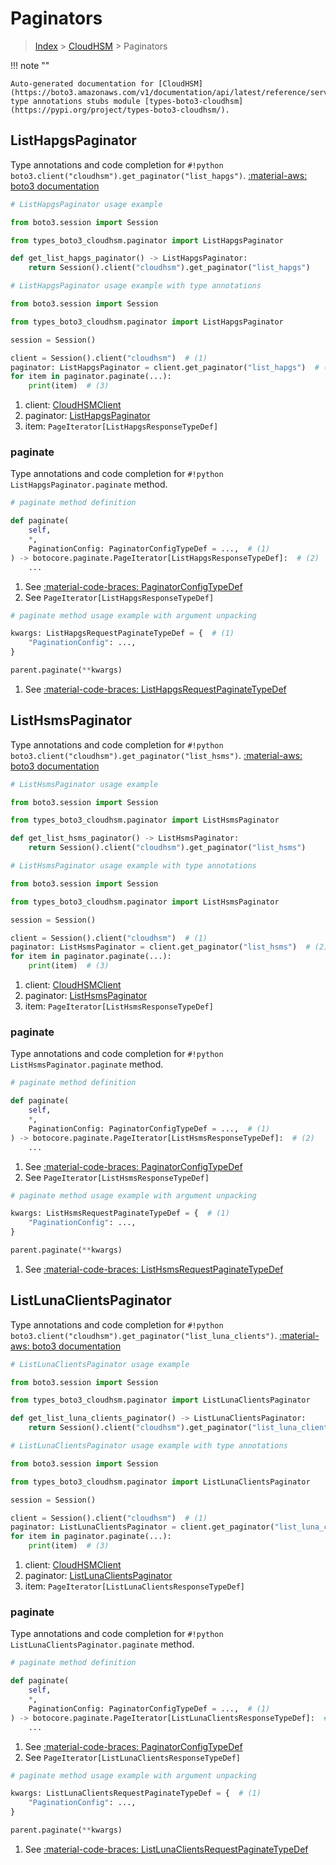 # Paginators

> [Index](../README.md) > [CloudHSM](./README.md) > Paginators

!!! note ""

    Auto-generated documentation for [CloudHSM](https://boto3.amazonaws.com/v1/documentation/api/latest/reference/services/cloudhsm.html#cloudhsm)
    type annotations stubs module [types-boto3-cloudhsm](https://pypi.org/project/types-boto3-cloudhsm/).

## ListHapgsPaginator

Type annotations and code completion for `#!python boto3.client("cloudhsm").get_paginator("list_hapgs")`.
[:material-aws: boto3 documentation](https://boto3.amazonaws.com/v1/documentation/api/latest/reference/services/cloudhsm/paginator/ListHapgs.html#CloudHSM.Paginator.ListHapgs)

```python
# ListHapgsPaginator usage example

from boto3.session import Session

from types_boto3_cloudhsm.paginator import ListHapgsPaginator

def get_list_hapgs_paginator() -> ListHapgsPaginator:
    return Session().client("cloudhsm").get_paginator("list_hapgs")
```

```python
# ListHapgsPaginator usage example with type annotations

from boto3.session import Session

from types_boto3_cloudhsm.paginator import ListHapgsPaginator

session = Session()

client = Session().client("cloudhsm")  # (1)
paginator: ListHapgsPaginator = client.get_paginator("list_hapgs")  # (2)
for item in paginator.paginate(...):
    print(item)  # (3)
```

1. client: [CloudHSMClient](./client.md)
2. paginator: [ListHapgsPaginator](./paginators.md#listhapgspaginator)
3. item: `PageIterator[ListHapgsResponseTypeDef]`


### paginate

Type annotations and code completion for `#!python ListHapgsPaginator.paginate` method.

```python
# paginate method definition

def paginate(
    self,
    *,
    PaginationConfig: PaginatorConfigTypeDef = ...,  # (1)
) -> botocore.paginate.PageIterator[ListHapgsResponseTypeDef]:  # (2)
    ...
```

1. See [:material-code-braces: PaginatorConfigTypeDef](./type_defs.md#paginatorconfigtypedef)
2. See `PageIterator[ListHapgsResponseTypeDef]`


```python
# paginate method usage example with argument unpacking

kwargs: ListHapgsRequestPaginateTypeDef = {  # (1)
    "PaginationConfig": ...,
}

parent.paginate(**kwargs)
```

1. See [:material-code-braces: ListHapgsRequestPaginateTypeDef](./type_defs.md#listhapgsrequestpaginatetypedef)
## ListHsmsPaginator

Type annotations and code completion for `#!python boto3.client("cloudhsm").get_paginator("list_hsms")`.
[:material-aws: boto3 documentation](https://boto3.amazonaws.com/v1/documentation/api/latest/reference/services/cloudhsm/paginator/ListHsms.html#CloudHSM.Paginator.ListHsms)

```python
# ListHsmsPaginator usage example

from boto3.session import Session

from types_boto3_cloudhsm.paginator import ListHsmsPaginator

def get_list_hsms_paginator() -> ListHsmsPaginator:
    return Session().client("cloudhsm").get_paginator("list_hsms")
```

```python
# ListHsmsPaginator usage example with type annotations

from boto3.session import Session

from types_boto3_cloudhsm.paginator import ListHsmsPaginator

session = Session()

client = Session().client("cloudhsm")  # (1)
paginator: ListHsmsPaginator = client.get_paginator("list_hsms")  # (2)
for item in paginator.paginate(...):
    print(item)  # (3)
```

1. client: [CloudHSMClient](./client.md)
2. paginator: [ListHsmsPaginator](./paginators.md#listhsmspaginator)
3. item: `PageIterator[ListHsmsResponseTypeDef]`


### paginate

Type annotations and code completion for `#!python ListHsmsPaginator.paginate` method.

```python
# paginate method definition

def paginate(
    self,
    *,
    PaginationConfig: PaginatorConfigTypeDef = ...,  # (1)
) -> botocore.paginate.PageIterator[ListHsmsResponseTypeDef]:  # (2)
    ...
```

1. See [:material-code-braces: PaginatorConfigTypeDef](./type_defs.md#paginatorconfigtypedef)
2. See `PageIterator[ListHsmsResponseTypeDef]`


```python
# paginate method usage example with argument unpacking

kwargs: ListHsmsRequestPaginateTypeDef = {  # (1)
    "PaginationConfig": ...,
}

parent.paginate(**kwargs)
```

1. See [:material-code-braces: ListHsmsRequestPaginateTypeDef](./type_defs.md#listhsmsrequestpaginatetypedef)
## ListLunaClientsPaginator

Type annotations and code completion for `#!python boto3.client("cloudhsm").get_paginator("list_luna_clients")`.
[:material-aws: boto3 documentation](https://boto3.amazonaws.com/v1/documentation/api/latest/reference/services/cloudhsm/paginator/ListLunaClients.html#CloudHSM.Paginator.ListLunaClients)

```python
# ListLunaClientsPaginator usage example

from boto3.session import Session

from types_boto3_cloudhsm.paginator import ListLunaClientsPaginator

def get_list_luna_clients_paginator() -> ListLunaClientsPaginator:
    return Session().client("cloudhsm").get_paginator("list_luna_clients")
```

```python
# ListLunaClientsPaginator usage example with type annotations

from boto3.session import Session

from types_boto3_cloudhsm.paginator import ListLunaClientsPaginator

session = Session()

client = Session().client("cloudhsm")  # (1)
paginator: ListLunaClientsPaginator = client.get_paginator("list_luna_clients")  # (2)
for item in paginator.paginate(...):
    print(item)  # (3)
```

1. client: [CloudHSMClient](./client.md)
2. paginator: [ListLunaClientsPaginator](./paginators.md#listlunaclientspaginator)
3. item: `PageIterator[ListLunaClientsResponseTypeDef]`


### paginate

Type annotations and code completion for `#!python ListLunaClientsPaginator.paginate` method.

```python
# paginate method definition

def paginate(
    self,
    *,
    PaginationConfig: PaginatorConfigTypeDef = ...,  # (1)
) -> botocore.paginate.PageIterator[ListLunaClientsResponseTypeDef]:  # (2)
    ...
```

1. See [:material-code-braces: PaginatorConfigTypeDef](./type_defs.md#paginatorconfigtypedef)
2. See `PageIterator[ListLunaClientsResponseTypeDef]`


```python
# paginate method usage example with argument unpacking

kwargs: ListLunaClientsRequestPaginateTypeDef = {  # (1)
    "PaginationConfig": ...,
}

parent.paginate(**kwargs)
```

1. See [:material-code-braces: ListLunaClientsRequestPaginateTypeDef](./type_defs.md#listlunaclientsrequestpaginatetypedef)
